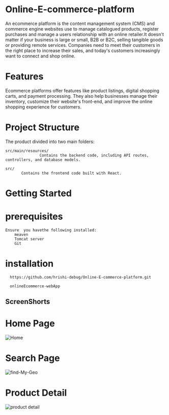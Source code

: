 # Online-E-commerce-platform

An ecommerce platform is the content management system (CMS) and commerce engine websites use to manage catalogued products, register purchases and manage a users relationship with an online retailer.It doesn't matter if your business is large or small, B2B or B2C, selling tangible goods or providing remote services. Companies need to meet their customers in the right place to increase their sales, and today's customers increasingly want to connect and shop online.



# Features


Ecommerce platforms offer features like product listings, digital shopping carts, and payment processing. They also help businesses manage their inventory, customize their website's front-end, and improve the online shopping experience for customers.

# Project Structure
The product divided into two main folders:
    
    src/main/resources/
                   Contains the backend code, including API routes, controllers, and database models.

    src/
           Contains the frontend code built with React.


# Getting Started
 # prerequisites
    Ensure  you havethe following installed:
        meaven
        Tomcat server
        Git

 # installation
   
      https://github.com/hrishi-debug/Online-E-commerce-platform.git
      
      onlineEcommerce-webApp

## ScreenShorts
 # Home Page
![Home](https://github.com/user-attachments/assets/a97618bc-3f39-412a-be22-fda2e7e16bb7)
  
  # Search Page
![find-My-Geo](https://github.com/user-attachments/assets/b6e17d41-c58e-4064-a675-b718e68ff8db)

 # Product Detail
![product detail](https://github.com/user-attachments/assets/53895f1b-9d51-4008-9029-1a3968645114)

















